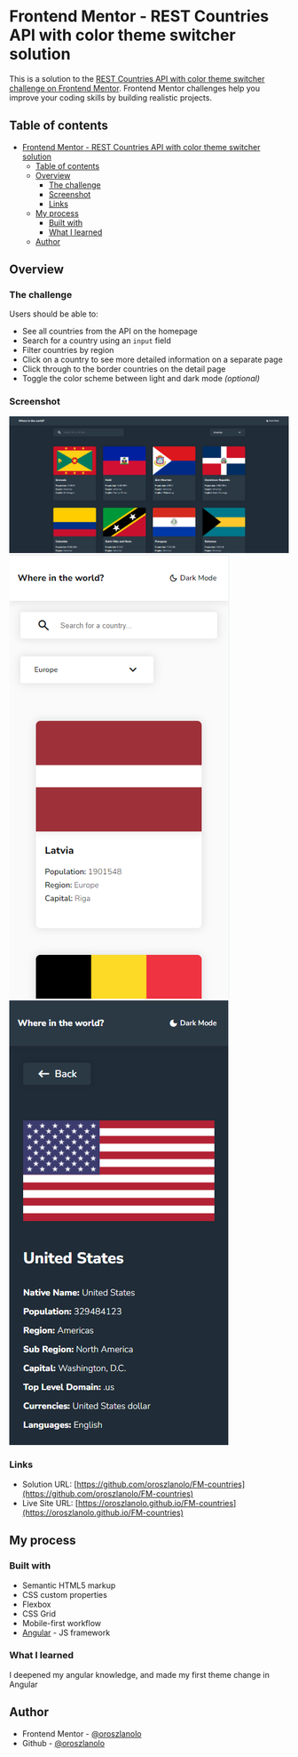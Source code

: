 # Frontend Mentor - REST Countries API with color theme switcher solution

This is a solution to the [REST Countries API with color theme switcher challenge on Frontend Mentor](https://www.frontendmentor.io/challenges/rest-countries-api-with-color-theme-switcher-5cacc469fec04111f7b848ca). Frontend Mentor challenges help you improve your coding skills by building realistic projects. 

## Table of contents

- [Frontend Mentor - REST Countries API with color theme switcher solution](#frontend-mentor---rest-countries-api-with-color-theme-switcher-solution)
  - [Table of contents](#table-of-contents)
  - [Overview](#overview)
    - [The challenge](#the-challenge)
    - [Screenshot](#screenshot)
    - [Links](#links)
  - [My process](#my-process)
    - [Built with](#built-with)
    - [What I learned](#what-i-learned)
  - [Author](#author)

## Overview

### The challenge

Users should be able to:

- See all countries from the API on the homepage
- Search for a country using an `input` field
- Filter countries by region
- Click on a country to see more detailed information on a separate page
- Click through to the border countries on the detail page
- Toggle the color scheme between light and dark mode *(optional)*

### Screenshot

![](./home_desktop_dark.png)
![](./home_mobile_light.png)
![](./details_mobile_dark.png)


### Links

- Solution URL: [https://github.com/oroszlanolo/FM-countries](https://github.com/oroszlanolo/FM-countries)
- Live Site URL: [https://oroszlanolo.github.io/FM-countries](https://oroszlanolo.github.io/FM-countries)

## My process

### Built with

- Semantic HTML5 markup
- CSS custom properties
- Flexbox
- CSS Grid
- Mobile-first workflow
- [Angular](https://angular.io/) - JS framework


### What I learned

I deepened my angular knowledge, and made my first theme change in Angular



## Author

- Frontend Mentor - [@oroszlanolo](https://www.frontendmentor.io/profile/oroszlanolo)
- Github - [@oroszlanolo](https://github.com/oroszlanolo)